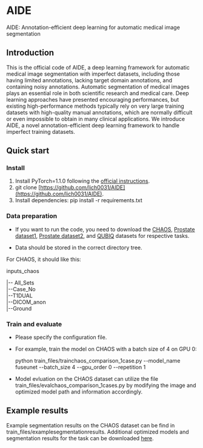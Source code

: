 # AIDE
AIDE: Annotation-efficient deep learning for automatic medical image segmentation

## Introduction
This is the official code of AIDE, a deep learning framework for automatic medical image segmentation with imperfect datasets, including those having limited annotations, lacking target domain annotations, and containing noisy annotations. Automatic segmentation of medical images plays an essential role in both scientific research and medical care. Deep learning approaches have presented encouraging performances, but existing high-performance methods typically rely on very large training datasets with high-quality manual annotations, which are normally difficult or even impossible to obtain in many clinical applications. We introduce AIDE, a novel annotation-efficient deep learning framework to handle imperfect training datasets.

## Quick start
### Install
1. Install PyTorch=1.1.0 following the [official instructions](https://pytorch.org/).
2. git clone [https://github.com/lich0031/AIDE](https://github.com/lich0031/AIDE).
3. Install dependencies: pip install -r requirements.txt

### Data preparation
- If you want to run the code, you need to download the [CHAOS](https://chaos.grand-challenge.org/), [Prostate dataset1](https://wiki.cancerimagingarchive.net/display/Public/NCI-ISBI+2013+Challenge+-+Automated+Segmentation+of+Prostate+Structures), [Prostate dataset2](https://promise12.grand-challenge.org/Home/), and [QUBIQ](https://qubiq.grand-challenge.org/) datasets for respective tasks.

- Data should be stored in the correct directory tree.

For CHAOS, it should like this:

  inputs_chaos
  
  |-- All_Sets  
      |--Case_No      
         |--T1DUAL         
            |--DICOM_anon            
            |--Ground

### Train and evaluate
- Please specify the configuration file.
- For example, train the model on CHAOS with a batch size of 4 on GPU 0:

  python train_files/trainchaos_comparison_1case.py --model_name fuseunet --batch_size 4 --gpu_order 0 --repetition 1

- Model evluation on the CHAOS dataset can utilize the file train_files/evalchaos_comparison_1cases.py by modifying the image and optimized model path and information accordingly.

## Example results
Example segmentation results on the CHAOS dataset can be find in train_files/examplesegmentationresults. Additional optimized models and segmentation results for the task can be downloaded [here](https://onedrive.live.com/?id=D6A80DBCD21AD447%216335&cid=D6A80DBCD21AD447).

